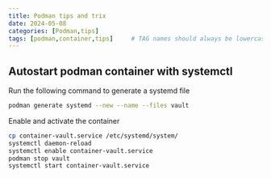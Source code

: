 ```yaml
---
title: Podman tips and trix
date: 2024-05-08
categories: [Podman,tips]
tags: [podman,container,tips]     # TAG names should always be lowercase
---
```


## Autostart podman container with systemctl

Run the following command to generate a systemd file

```bash
podman generate systemd --new --name --files vault
```

Enable and activate the container

```bash
cp container-vault.service /etc/systemd/system/
systemctl daemon-reload
systemctl enable container-vault.service
podman stop vault
systemctl start container-vault.service
```

